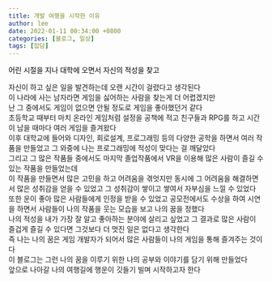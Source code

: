 ```yaml
---
title: 개발 여행을 시작한 이유
author: lee
date: 2022-01-11 00:34:00 +0800
categories: [블로그, 일상]
tags: [잡담]
---
```


<p data-ke-size="size16"><span style="color: #000000;">어린 시절을 지나 대학에 오면서 자신의 적성을 찾고 </span></p>
<div>자신이 하고 싶은 일을 발견하는데 오랜 시간이 걸렸다고 생각된다</div>
<div> </div>
<div>이 나라에 사는 남자라면 게임을 싫어하는 사람을 찾는게  더 어렵겠지만</div>
<div>난 그 중에서도 게임이 없으면 안될 정도로 게임을 좋아했던거 같다</div>
<div>초등학교 때부터 마치 온라인 게임처럼 설정을 공책에 적고 친구들과 RPG를 하고 시간이 남을 때마다 여러 게임을 즐겨왔다</div>
<div>이후 대학교에 들어와 디자인, 회로설계, 프로그래밍 등의 다양한 공학을 하면서 여러 작품을 만들었고 그 와중에 나는 프로그래밍에 적성이 맞다는 걸 깨달았다</div>
<div> </div>
<div>그리고 그 많은 작품들 중에서도 마지막 졸업작품에서 VR을 이용해 많은 사람이 즐길 수 있는 작품을 만들었는데</div>
<div>이 작품을 만들면서 많은 고민을 하고 어려움을 겪엇지만 동시에 그 어려움을 해결하면서 많은 성취감을 얻을 수 있었고 그 성취감이 쌓이고 쌓여서 자부심을 느낄 수 있었다</div>
<div>또한 운이 좋아 많은 사람들에게 인정을 받을 수 있었고 공모전에서도 수상을 하여 시연을 하면서 사람들이 나의 작품을 웃는 모습을 보고 나의 꿈을 정했다</div>
<div> </div>
<div>나의 적성을 내가 가장 잘 알고 좋아하는 분야에 살리고 싶었고 그 결과로 많은 사람이 즐겁게 즐길 수 있다면 그것보다 더 멋진 일은 없다고 생각한다</div>
<div>즉 나는 나의 꿈은 게임 개발자가 되어서 많은 사람들이 나의 게임을 통해 즐겨주는 것이다</div>
<div> </div>
<div>이 블로그는 그런 나의 꿈을 이루기 위한 나의 공부와 이야기를 담기 위해 만들었다</div>
<div>앞으로 나아갈 나의 여행길에 행운이 깃들기 빌며 시작하고자 한다</div>
